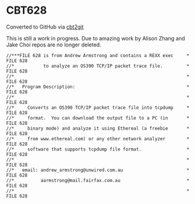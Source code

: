 # CBT628
Converted to GitHub via [cbt2git](https://github.com/wizardofzos/cbt2git)

This is still a work in progress. 
Due to amazing work by Alison Zhang and Jake Choi repos are no longer deleted.

```
//***FILE 628 is from Andrew Armstrong and contains a REXX exec     *   FILE 628
//*           to analyze an OS390 TCP/IP packet trace file.         *   FILE 628
//*                                                                 *   FILE 628
//*   Program Description:                                          *   FILE 628
//*                                                                 *   FILE 628
//*     Converts an OS390 TCP/IP packet trace file into tcpdump     *   FILE 628
//*     format.  You can download the output file to a PC (in       *   FILE 628
//*     binary mode) and analyze it using Ethereal (a freebie       *   FILE 628
//*     from www.ethereal.com) or any other network analyzer        *   FILE 628
//*     software that supports tcpdump file format.                 *   FILE 628
//*                                                                 *   FILE 628
//*   email: andrew_armstrong@unwired.com.au                        *   FILE 628
//*          aarmstrong@mail.fairfax.com.au                         *   FILE 628
//*                                                                 *   FILE 628
```
